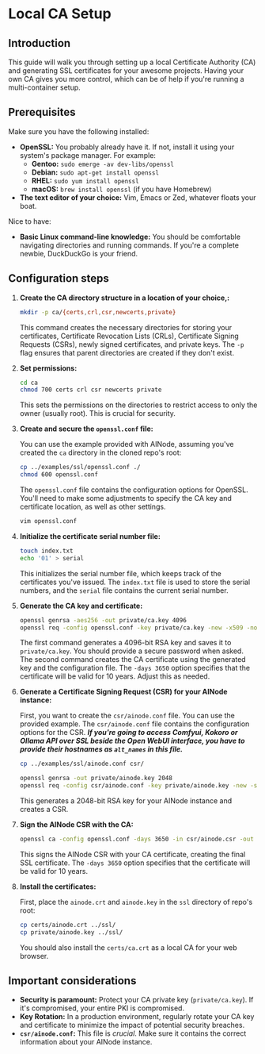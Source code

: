 # Local CA Setup

## Introduction

This guide will walk you through setting up a local Certificate Authority (CA) and generating SSL certificates for your awesome projects. Having your own CA gives you more control, which can be of help if you're running a multi-container setup.

## Prerequisites

Make sure you have the following installed:

*   **OpenSSL:** You probably already have it. If not, install it using your system's package manager. For example:
    *   **Gentoo:** `sudo emerge -av dev-libs/openssl`
    *   **Debian:** `sudo apt-get install openssl`
    *   **RHEL:** `sudo yum install openssl`
    *   **macOS:** `brew install openssl` (if you have Homebrew)
*   **The text editor of your choice:** Vim, Emacs or Zed, whatever floats your boat.

Nice to have:

*   **Basic Linux command-line knowledge:** You should be comfortable navigating directories and running commands. If you're a complete newbie, DuckDuckGo is your friend.

## Configuration steps

1.  **Create the CA directory structure in a location of your choice,:**

    ```bash
    mkdir -p ca/{certs,crl,csr,newcerts,private}
    ```

    This command creates the necessary directories for storing your certificates, Certificate Revocation Lists (CRLs), Certificate Signing Requests (CSRs), newly signed certificates, and private keys. The `-p` flag ensures that parent directories are created if they don't exist.

2.  **Set permissions:**

    ```bash
    cd ca
    chmod 700 certs crl csr newcerts private
    ```

    This sets the permissions on the directories to restrict access to only the owner (usually root). This is crucial for security.

3.  **Create and secure the `openssl.conf` file:**

    You can use the example provided with AINode, assuming you've created the `ca` directory in the cloned repo's root:
    ```bash
    cp ../examples/ssl/openssl.conf ./
    chmod 600 openssl.conf
    ```

    The `openssl.conf` file contains the configuration options for OpenSSL.  You'll need to make some adjustments to specify the CA key and certificate location, as well as other settings.
    ```bash
    vim openssl.conf
    ```

4.  **Initialize the certificate serial number file:**

    ```bash
    touch index.txt
    echo '01' > serial
    ```

    This initializes the serial number file, which keeps track of the certificates you've issued. The `index.txt` file is used to store the serial numbers, and the `serial` file contains the current serial number.

5.  **Generate the CA key and certificate:**

    ```bash
    openssl genrsa -aes256 -out private/ca.key 4096
    openssl req -config openssl.conf -key private/ca.key -new -x509 -nodes -sha256 -extensions v3_ca -days 3650 -out certs/ca.crt
    ```

    The first command generates a 4096-bit RSA key and saves it to `private/ca.key`. You should provide a secure password when asked. The second command creates the CA certificate using the generated key and the configuration file. The `-days 3650` option specifies that the certificate will be valid for 10 years. Adjust this as needed.

6.  **Generate a Certificate Signing Request (CSR) for your AINode instance:**

    First, you want to create the `csr/ainode.conf` file. You can use the provided example. The `csr/ainode.conf` file contains the configuration options for the CSR. ***If you're going to access Comfyui, Kokoro or Ollama API over SSL beside the Open WebUI interface, you have to provide their hostnames as `alt_names` in this file.***

    ```bash
    cp ../examples/ssl/ainode.conf csr/
    ```

    ```bash
    openssl genrsa -out private/ainode.key 2048
    openssl req -config csr/ainode.conf -key private/ainode.key -new -sha256 -out csr/ainode.csr
    ```

    This generates a 2048-bit RSA key for your AINode instance and creates a CSR.

7.  **Sign the AINode CSR with the CA:**

    ```bash
    openssl ca -config openssl.conf -days 3650 -in csr/ainode.csr -out certs/ainode.crt -extensions req_ext -extfile csr/ainode.conf
    ```

    This signs the AINode CSR with your CA certificate, creating the final SSL certificate. The `-days 3650` option specifies that the certificate will be valid for 10 years.

8.  **Install the certificates:**

    First, place the `ainode.crt` and `ainode.key` in the `ssl` directory of repo's root:

    ```bash
    cp certs/ainode.crt ../ssl/
    cp private/ainode.key ../ssl/
    ```

    You should also install the `certs/ca.crt` as a local CA for your web browser.

##  Important considerations

*   **Security is paramount:** Protect your CA private key (`private/ca.key`).  If it's compromised, your entire PKI is compromised.
*   **Key Rotation:** In a production environment, regularly rotate your CA key and certificate to minimize the impact of potential security breaches.
*   **`csr/ainode.conf`:** This file is *crucial*. Make sure it contains the correct information about your AINode instance.
